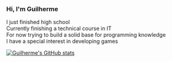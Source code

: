 ### Hi, I'm Guilherme 

I just finished high school<br/>
Currently finishing a technical course in IT<br/>
For now trying to build a solid base for programming knowledge<br/>
I have a special interest in developing games<br/>

[![Guilherme's GitHub stats](https://github-readme-stats.vercel.app/api?username=GuilhermeAVOliveira)](https://github.com/GuilhermeAVOliveira/github-readme-stats)
